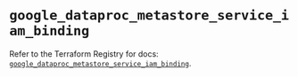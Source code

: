 # `google_dataproc_metastore_service_iam_binding`

Refer to the Terraform Registry for docs: [`google_dataproc_metastore_service_iam_binding`](https://registry.terraform.io/providers/hashicorp/google-beta/6.25.0/docs/resources/google_dataproc_metastore_service_iam_binding).
